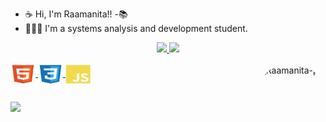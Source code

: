 - ☕ Hi, I'm Raamanita!!
-📚
- 👩🏻‍💻 I'm a systems analysis and development student.


<!---
Raamanita/Raamanita is a ✨ special ✨ repository because its `README.md` (this file) appears on your GitHub profile.
You can click the Preview link to take a look at your changes.
--->


<div align="center">
  <a href="https://github.com/Raamanita">
  <img height="180em" src="https://github-readme-stats.vercel.app/api?username=raamanita&show_icons=true&theme=radical&include_all_commits=true&count_private=true"/>
  <img height="180em" src="https://github-readme-stats.vercel.app/api/top-langs/?username=raamanita&layout=compact&langs_count=7&theme=radical"/>
</div>

<div style="display: inline_block"> <br>
  <img align="center" alt="Raamanita-HTML" height="30" width="40" src="https://raw.githubusercontent.com/devicons/devicon/master/icons/html5/html5-original.svg">
  <img align="center" alt="Raamanita-CSS" height="30" width="40" src="https://raw.githubusercontent.com/devicons/devicon/master/icons/css3/css3-original.svg">
  <img align="center" alt="Raamanita-Js" height="30" width="40" src="https://raw.githubusercontent.com/devicons/devicon/master/icons/javascript/javascript-plain.svg">
  <img align="right" alt="Raamanita-pic" height="150" style="border-radius:50px;" src="https://media.discordapp.net/attachments/968995014308933733/974458720987795516/20220512_205032.gif">
</div>
  
  ##
 
<div> 
  <a href="https://www.linkedin.com/in/raamanita-rodrigues-8604b1234/" target="_blank"><img src="https://img.shields.io/badge/-LinkedIn-%230077B5?style=for-the-badge&logo=linkedin&logoColor=white" target="_blank"></a>                
</div>
